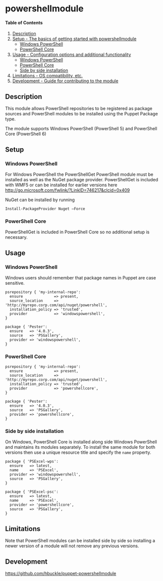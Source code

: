 # powershellmodule

#### Table of Contents

1. [Description](#description)
1. [Setup - The basics of getting started with powershellmodule](#setup)
    * [Windows PowerShell](#windows-powershell)
    * [PowerShell Core](#powershell-core)
1. [Usage - Configuration options and additional functionality](#usage)
    * [Windows PowerShell](#windows-powershell)
    * [PowerShell Core](#powershell-core)
    * [Side by side installation](#side-by-side-installation)
1. [Limitations - OS compatibility, etc.](#limitations)
1. [Development - Guide for contributing to the module](#development)

## Description

This module allows PowerShell repositories to be registered as package sources
and PowerShell modules to be installed using the Puppet Package type.

The module supports Windows PowerShell (PowerShell 5) and PowerShell Core (PowerShell 6)

## Setup

### Windows PowerShell

For Windows PowerShell the PowerShellGet PowerShell module must be installed as well as
the NuGet package provider. PowerShellGet is included with WMF5 or can be installed for earlier
versions here http://go.microsoft.com/fwlink/?LinkID=746217&clcid=0x409

NuGet can be installed by running

`Install-PackageProvider Nuget –Force`

### PowerShell Core

PowerShellGet is included in PowerShell Core so no additional setup is necessary.

## Usage

### Windows PowerShell

Windows users should remember that package names in Puppet are case sensitive.

```puppet
psrepository { 'my-internal-repo':
  ensure              => present,
  source_location     => 'http://myrepo.corp.com/api/nuget/powershell',
  installation_policy => 'trusted',
  provider            => 'windowspowershell',
}
```

```puppet
package { 'Pester':
  ensure   => '4.0.3',
  source   => 'PSGallery',
  provider => 'windowspowershell',
}
```

### PowerShell Core

```puppet
psrepository { 'my-internal-repo':
  ensure              => present,
  source_location     => 'http://myrepo.corp.com/api/nuget/powershell',
  installation_policy => 'trusted',
  provider            => 'powershellcore',
}
```

```puppet
package { 'Pester':
  ensure   => '4.0.3',
  source   => 'PSGallery',
  provider => 'powershellcore',
}
```

### Side by side installation

On Windows, PowerShell Core is installed along side Windows PowerShell and maintains its
modules separately. To install the same module for both versions then use a unique resource
title and specify the `name` property.

```puppet
package { 'PSExcel-wps':
  ensure   => latest,
  name     => 'PSExcel',
  provider => 'windowspowershell',
  source   => 'PSGallery',
}

package { 'PSExcel-psc':
  ensure   => latest,
  name     => 'PSExcel',
  provider => 'powershellcore',
  source   => 'PSGallery',
}
```

## Limitations

Note that PowerShell modules can be installed side by side so installing a newer
version of a module will not remove any previous versions.

## Development

https://github.com/hbuckle/puppet-powershellmodule